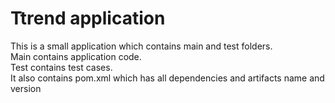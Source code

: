 # Ttrend application

This is a small application which contains main and test folders.  
Main contains application code.  
Test contains test cases.  
It also contains pom.xml which has all dependencies and artifacts name and version

